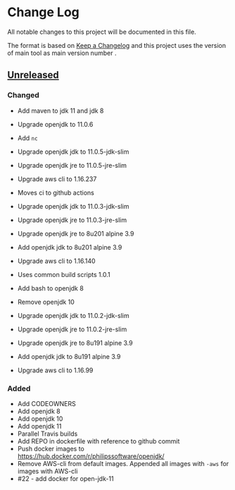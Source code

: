 # Change Log
All notable changes to this project will be documented in this file.

The format is based on [Keep a Changelog](http://keepachangelog.com/)
and this project uses the version of main tool as main version number .

## [Unreleased]

### Changed
- Add maven to jdk 11 and jdk 8
- Upgrade openjdk to 11.0.6
- Add `nc`
- Upgrade openjdk jdk to 11.0.5-jdk-slim
- Upgrade openjdk jre to 11.0.5-jre-slim
- Upgrade aws cli to 1.16.237
- Moves ci to github actions
- Upgrade openjdk jdk to 11.0.3-jdk-slim
- Upgrade openjdk jre to 11.0.3-jre-slim
- Upgrade openjdk jre to 8u201 alpine 3.9 
- Add openjdk jdk to 8u201 alpine 3.9 
- Upgrade aws cli to 1.16.140 

- Uses common build scripts 1.0.1
- Add bash to openjdk 8 
- Remove openjdk 10
- Upgrade openjdk jdk to 11.0.2-jdk-slim
- Upgrade openjdk jre to 11.0.2-jre-slim
- Upgrade openjdk jre to 8u191 alpine 3.9 
- Add openjdk jdk to 8u191 alpine 3.9 
- Upgrade aws cli to 1.16.99 

### Added
- Add CODEOWNERS
- Add openjdk 8
- Add openjdk 10
- Add openjdk 11
- Parallel Travis builds
- Add REPO in dockerfile with reference to github commit
- Push docker images to https://hub.docker.com/r/philipssoftware/openjdk/
- Remove AWS-cli from default images. Appended all images with `-aws` for images with AWS-cli 
- #22 - add docker for open-jdk-11

[Unreleased]: https://github.com/philips-software/docker-openjdk
